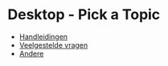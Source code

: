 # Desktop - Pick a Topic

- [Handleidingen](UserManuals/README.md)
- [Veelgestelde vragen](FAQ/README.md)
- [Andere](Other/README.md)